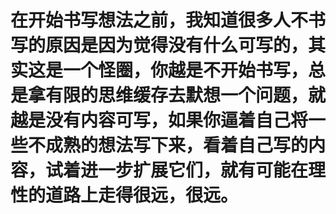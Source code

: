 # 在开始书写想法之前，我知道很多人不书写的原因是因为觉得没有什么可写的，其实这是一个怪圈，你越是不开始书写，总是拿有限的思维缓存去默想一个问题，就越是没有内容可写，如果你逼着自己将一些不成熟的想法写下来，看着自己写的内容，试着进一步扩展它们，就有可能在理性的道路上走得很远，很远。
